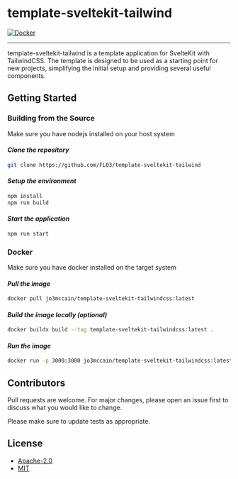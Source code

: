 # template-sveltekit-tailwind

[![Docker](https://github.com/FL03/template-sveltekit-tailwind/actions/workflows/docker.yml/badge.svg)](https://github.com/FL03/template-sveltekit-tailwind/actions/workflows/docker.yml)

---

template-sveltekit-tailwind is a template application for SvelteKit with TailwindCSS. The template is designed to be used as a starting point for new projects, simplifying the initial setup and
providing several useful components.

## Getting Started

### Building from the Source

Make sure you have nodejs installed on your host system

#### _Clone the repository_

```bash
git clone https://github.com/FL03/template-sveltekit-tailwind
```

#### _Setup the environment_

```bash
npm install
npm run build
```

#### _Start the application_

```bash
npm run start
```

### Docker

Make sure you have docker installed on the target system

#### _Pull the image_

```bash
docker pull jo3mccain/template-sveltekit-tailwindcss:latest
```

#### _Build the image locally (optional)_

```bash
docker buildx build --tag template-sveltekit-tailwindcss:latest .
```

#### _Run the image_

```bash
docker run -p 3000:3000 jo3mccain/template-sveltekit-tailwindcss:latest
```

## Contributors

Pull requests are welcome. For major changes, please open an issue first to discuss what you would like to change.

Please make sure to update tests as appropriate.

## License

- [Apache-2.0](https://choosealicense.com/licenses/apache-2.0/)
- [MIT](https://choosealicense.com/licenses/mit/)
